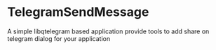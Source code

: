 # TelegramSendMessage
A simple libqtelegram based application provide tools to add share on telegram dialog for your application
